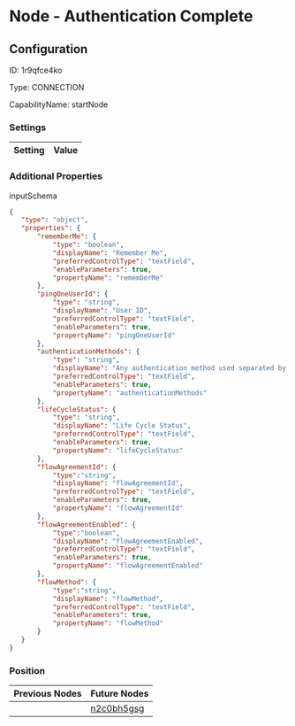 # Node - Authentication Complete
## Configuration
ID:  1r9qfce4ko

Type: CONNECTION 

CapabilityName: startNode

### Settings
| Setting | Value  |
| :------------------------ | ---------------------------------------- |
 




### Additional Properties
inputSchema
 ```json 
{
	"type": "object",
	"properties": {
		"rememberMe": {
			"type": "boolean",
			"displayName": "Remember Me",
			"preferredControlType": "textField",
			"enableParameters": true,
			"propertyName": "rememberMe"
		},
		"pingOneUserId": {
			"type": "string",
			"displayName": "User ID",
			"preferredControlType": "textField",
			"enableParameters": true,
			"propertyName": "pingOneUserId"
		},
		"authenticationMethods": {
			"type": "string",
			"displayName": "Any authentication method used separated by space.",
			"preferredControlType": "textField",
			"enableParameters": true,
			"propertyName": "authenticationMethods"
		},
		"lifeCycleStatus": {
			"type": "string",
			"displayName": "Life Cycle Status",
			"preferredControlType": "textField",
			"enableParameters": true,
			"propertyName": "lifeCycleStatus"
		},
		"flowAgreementId": {
			"type":"string",
            "displayName": "flowAgreementId",
            "preferredControlType": "textField",
            "enableParameters": true,
            "propertyName": "flowAgreementId"
		},
		"flowAgreementEnabled": {
			"type":"boolean",
            "displayName": "flowAgreementEnabled",
            "preferredControlType": "textField",
            "enableParameters": true,
            "propertyName": "flowAgreementEnabled"
		},		
        "flowMethod": {
			"type":"string",
            "displayName": "flowMethod",
            "preferredControlType": "textField",
            "enableParameters": true,
            "propertyName": "flowMethod"
        }
	}
}
```




### Position
| Previous Nodes | Future Nodes |
| :------------- | ------------ |
|  | [n2c0bh5gsg](./n2c0bh5gsg.md) |